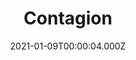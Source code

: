 ---
title: "Contagion"
year: 2011
date: 2021-01-09T00:00:04.000Z
permalink: /almanac/movies/2021-01-09-contagion/index.html
link: https://letterboxd.com/rknightuk/film/contagion/1/
rating: 2
tmdbid: 39538
---